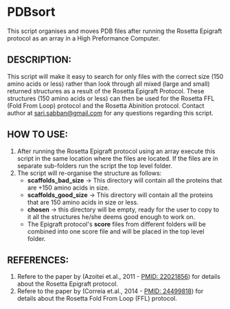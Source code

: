 # PDBsort
This script organises and moves PDB files after running the Rosetta Epigraft protocol as an array in a High Preformance Computer.
 
 

## DESCRIPTION:
This script will make it easy to search for only files with the correct size (150 amino acids or less) rather than look through all mixed (large and small) returned structures as a result of the Rosetta Epigraft Protocol. These structures (150 amino acids or less) can then be used for the Rosetta FFL (Fold From Loop) protocol and the Rosetta Abinition protocol. Contact author at sari.sabban@gmail.com for any questions regarding this script.



## HOW TO USE:

1. After running the Rosetta Epigraft protocol using an array execute this script in the same location where the files are located. If the files are in separate sub-folders run the script the top level folder.
2. The script will re-organise the structure as follows:
   + **scaffolds_bad_size** -> This directory will contain all the proteins that are +150 amino acids in size. 
   + **scaffolds_good_size** -> This directory will contain all the proteins that are 150 amino acids in size or less.
   + **chosen** -> this directory will be empty, ready for the user to copy to it all the structures he/she deems good enough to work on.
   + The Epigraft protocol's **score** files from different folders will be combined into one score file and will be placed in the top level folder.



## REFERENCES:

1. Refere to the paper by (Azoitei et.al., 2011 - [PMID: 22021856](https://www.ncbi.nlm.nih.gov/pubmed/22021856)) for details about the Rosetta Epigraft protocol.
2. Refere to the paper by (Correia et.al., 2014 - [PMID: 24499818](https://www.ncbi.nlm.nih.gov/pubmed/24499818)) for details about the Rosetta Fold From Loop (FFL) protocol.
